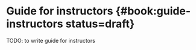 # Guide for instructors {#book:guide-instructors status=draft}

TODO: to write guide for instructors

